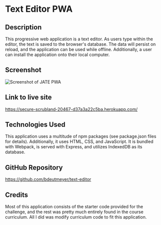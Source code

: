 # Text Editor PWA

## Description

This progressive web application is a text editor. As users type within the editor, the text is saved to the browser's database. The data will persist on reload, and the application can be used while offline. Additionally, a user can install the application onto their local computer.

## Screenshot

![Screenshot of JATE PWA](./assets/Screenshot%202023-11-18%20at%209.15.58%E2%80%AFPM.png)

## Link to live site

https://secure-scrubland-20467-d37a3a22c5ba.herokuapp.com/

## Technologies Used

This application uses a multitude of npm packages (see package.json files for details). Additionally, it uses HTML, CSS, and JavaScript. It is bundled with Webpack, is served with Express, and utilizes IndexedDB as its database.

## GitHub Repository

https://github.com/bdeutmeyer/text-editor

## Credits

Most of this application consists of the starter code provided for the challenge, and the rest was pretty much entirely found in the course curriculum. All I did was modify curriculum code to fit this application.